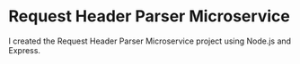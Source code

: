 # Request Header Parser Microservice

I created the Request Header Parser Microservice project using Node.js and Express.
